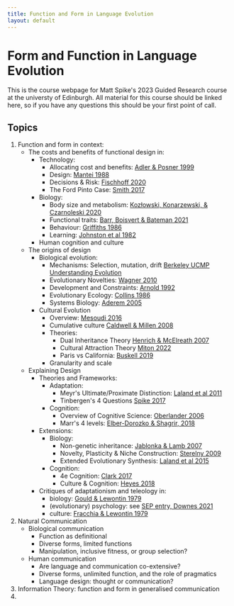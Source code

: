 ```yaml
---
title: Function and Form in Language Evolution
layout: default
---
```


# Form and Function in Language Evolution
This is the course webpage for Matt Spike's 2023 Guided Research course at the universty of Edinburgh.
All material for this course should be linked here, so if you have any questions this should be your first point of call.

## Topics

1. Function and form in context:
	* The costs and benefits of functional design in:
 		* Technology:
 			* Allocating cost and benefits: [Adler & Posner 1999](https://heinonline.org/HOL/P?h=hein.journals/ylr109&i=203)
 			* Design: [Mantei 1988](https://doi.org/10.1145/42404.42408)
 			* Decisions & Risk: [Fischhoff 2020](https://www.science.org/doi/full/10.1126/science.aaa6516)
 			* The Ford Pinto Case: [Smith 2017](https://heinonline.org/HOL/P?h=hein.journals/twlram2016&i=212)
 		* Biology:
 			* Body size and metabolism: [Kozłowski, Konarzewski, & Czarnoleski 2020](https://doi.org/10.1111/brv.12615)
 			* Functional traits: [Barr, Boisvert & Bateman 2021](https://www.mdpi.com/2221-3759/9/4/53)
 			* Behaviour: [Griffiths 1986](https://www.jstor.org/stable/4691)
 			* Learning: [Johnston et al 1982](https://www.sciencedirect.com/science/article/pii/S0065345408600467)
 		* Human cognition and culture
	* The origins of design
		* Biological evolution:
			* Mechanisms: Selection, mutation, drift [Berkeley UCMP Understanding Evolution](https://evolution.berkeley.edu/evolution-101/mechanisms-the-processes-of-evolution/)
			* Evolutionary Novelties: [Wagner 2010](https://www.sciencedirect.com/science/article/pii/S0960982209019459)
			* Development and Constraints: [Arnold 1992](https://www.journals.uchicago.edu/doi/abs/10.1086/285398)
			* Evolutionary Ecology: [Collins 1986](https://www.jstor.org/stable/4330976)
			* Systems Biology: [Aderem 2005](https://www.jstor.org/stable/4330976)
		* Cultural Evolution
			* Overview: [Mesoudi 2016](https://link.springer.com/article/10.1007/s11692-015-9320-0)
			* Cumulative culture [Caldwell & Millen 2008](https://doi.org/10.1098%2Frstb.2008.0133)
			* Theories: 
				* Dual Inheritance Theory [Henrich & McElreath 2007](https://doi.org/10.1093/oxfordhb/9780198568308.013.0038)
				* Cultural Attraction Theory [Miton 2022](https://psyarxiv.com/qs2et/)
				* Paris vs California: [Buskell 2019](https://doi.org/10.1002/evan.21762)
			* Granularity and scale
	* Explaining Design
		* Theories and Frameworks: 
		 	* Adaptation: 
		 	 	* Meyr's Ultimate/Proximate Distinction: [Laland et al 2011](https://www.science.org/doi/abs/10.1126/science.1210879) 
		 	 	* Tinbergen's 4 Questions [Spike 2017](http://link.springer.com/10.1007/s10539-018-9610-x)
		 	* Cognition: 
		 	 	* Overview of Cognitive Science: [Oberlander 2006](https://www.sciencedirect.com/science/article/pii/B0080448542008567)
		 	 	* Marr's 4 levels: [Elber-Dorozko & Shagrir, 2018](https://www.taylorfrancis.com/chapters/edit/10.4324/9781315643670-16/computation-levels-cognitive-neural-sciences-lotem-elber-dorozko-oron-shagrir)
		* Extensions: 
		 	* Biology:
		 		* Non-genetic inheritance: [Jablonka & Lamb 2007](http://link.springer.com/10.1007/s10539-018-9610-x)
		 		* Novelty, Plasticity & Niche Construction: [Sterelny 2009](https://link.springer.com/chapter/10.1007/978-1-4020-9636-5_7)
		 		* Extended Evolutionary Synthesis: [Laland et al 2015](https://royalsocietypublishing.org/doi/full/10.1098/rspb.2015.1019)
			* Cognition:
				* 4e Cognition: [Clark 2017](https://doi.org/10.1002/9781405164535.ch39)
		 	 	* Culture & Cognition: [Heyes 2018](https://doi.org/10.1098/rstb.2017.0051)
		* Critiques of adaptationism and teleology in:
		 	* biology: [Gould & Lewontin 1979](https://royalsocietypublishing.org/doi/10.1098/rspb.1979.0086)
		 	* (evolutionary) psychology: see [SEP entry, Downes 2021](https://plato.stanford.edu/entries/evolutionary-psychology/) 
		 	* culture: [Fracchia & Lewontin 1979](https://royalsocietypublishing.org/doi/10.1098/rspb.1979.0086)
2. Natural Communication
	* Biological communication
		* Function as definitional
		* Diverse forms, limited functions
		* Manipulation, inclusive fitness, or group selection?
	* Human communication
		* Are language and communication co-extensive?
		* Diverse forms, unlimited function, and the role of pragmatics
		* Language design: thought or communication?
4.  Information Theory: function and form in generalised communication
5. 
  
